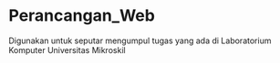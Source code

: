 # Perancangan_Web
Digunakan untuk seputar mengumpul tugas yang ada di Laboratorium Komputer Universitas Mikroskil
